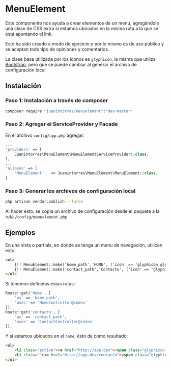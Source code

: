 # MenuElement
Este componente nos ayuda a crear elementos de un menú, agregándole una clase de CSS extra si estamos ubicados en la misma ruta a la que se está apuntando el link.

Esto ha sido creado a modo de ejercicio y por lo mismo es de uso público y se aceptan todo tipo de opiniones y comentarios.

La clase base utilizada por los íconos es `glyphicon`, la misma que utiliza [Bootstrap](http://getbootstrap.com/), pero que se puede cambiar al generar el archivo de configuración local
## Instalación
### Paso 1: Instalación a través de composer
```bash
composer require "juanintorres/menuelement":"dev-master"
```
### Paso 2: Agregar el ServiceProvider y Facade
En el archivo `config/app.php` agregar:
```php
...
'providers' => [
    Juanintorres\MenuElement\MenuElementServiceProvider::class,
],
...
'aliases' => [
    'MenuElement'   => Juanintorres\MenuElement\MenuElement::class,
]
```
### Paso 3: Generar los archivos de configuración local
```bash
php artisan vendor:publish --force
```
Al hacer esto, se copia un archivo de configuración desde el paquete a la ruta `/config/menuelement.php`
## Ejemplos
En una vista o partials, en donde se tenga un menu de navegación, utilicen esto:
```html
<ul>
    {!! MenuElement::make('home_path','HOME', ['icon' => 'glyphicon glyphicon-home']) !!}
    {!! MenuElement::make('contact_path','Contacto', ['icon' => 'glyphicon glyphicon-envelope']) !!}
</ul>
```
Si tenemos definidas estas rutas:
```php
Route::get('home', [
    'as' => 'home_path',
    'uses' => 'HomeController@index'
]);
Route::get('contacto', [
    'as' => 'contact_path',
    'uses' => 'ContactController@index'
]);
``` 
Y si estamos ubicados en el `home`, ésto da como resultado:
```html
<ul>
    <li class="active"><a href="http://app.dev"><span class="glyphicon glyphicon-home" aria-hidden="true"></span>HOME</a></li>
    <li class=""><a href="http://app.dev/contacto"><span class="glyphicon glyphicon-envelope" aria-hidden="true"></span>Contacto</a></li>
</ul>
```
